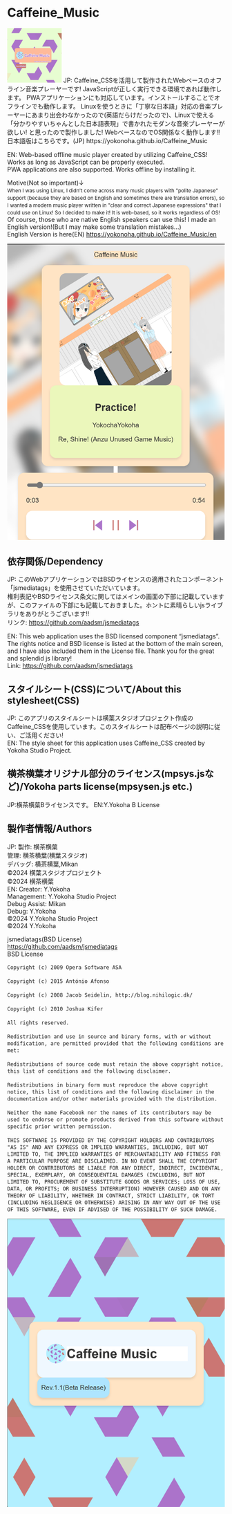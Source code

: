 # Caffeine_Music
<img src="./mark.png" width="25%">
JP: Caffeine_CSSを活用して製作されたWebベースのオフライン音楽プレーヤーです!  
JavaScriptが正しく実行できる環境であれば動作します。  
PWAアプリケーションにも対応しています。インストールすることでオフラインでも動作します。  
Linuxを使うときに「丁寧な日本語」対応の音楽プレーヤーにあまり出会わなかったので(英語だらけだったので)、Linuxで使える「分かりやすいちゃんとした日本語表現」で書かれたモダンな音楽プレーヤーが欲しい! と思ったので製作しました! WebベースなのでOS関係なく動作します!!  
日本語版はこちらです。(JP)
https://yokonoha.github.io/Caffeine_Music  

EN: Web-based offline music player created by utilizing Caffeine_CSS!  
Works as long as JavaScript can be properly executed.  
PWA applications are also supported. Works offline by installing it.  

Motive(Not so important)↓  
<small> 
When I was using Linux, I didn't come across many music players with "polite Japanese" support (because they are based on English and sometimes there are translation errors), so I wanted a modern music player written in "clear and correct Japanese expressions" that I could use on Linux! So I decided to make it! It is web-based, so it works regardless of OS!  
</small>
Of course, those who are native English speakers can use this! I made an English version!(But I may make some translation mistakes...)  
English Version is here(EN) https://yokonoha.github.io/Caffeine_Music/en  

![Screenshot-Playing](image-1.png)  

## 依存関係/Dependency  
JP: このWebアプリケーションではBSDライセンスの適用されたコンポーネント「jsmediatags」を使用させていただいています。  
権利表記やBSDライセンス条文に関してはメインの画面の下部に記載していますが、このファイルの下部にも記載しておきました。ホントに素晴らしいjsライブラリをありがとうございます!!  
リンク: https://github.com/aadsm/jsmediatags  

EN: This web application uses the BSD licensed component “jsmediatags”.  
The rights notice and BSD license is listed at the bottom of the main screen, and I have also included them in the License file. Thank you for the great and splendid js library!  
Link: https://github.com/aadsm/jsmediatags  

## スタイルシート(CSS)について/About this stylesheet(CSS)  
JP: このアプリのスタイルシートは横葉スタジオプロジェクト作成のCaffeine_CSSを使用しています。このスタイルシートは配布ページの説明に従い、ご活用ください!  
EN:  The style sheet for this application uses Caffeine_CSS created by Yokoha Studio Project.  

## 横茶横葉オリジナル部分のライセンス(mpsys.jsなど)/Yokoha parts license(mpsysen.js etc.)  
JP:横茶横葉Bライセンスです。
EN:Y.Yokoha B License

## 製作者情報/Authors  
JP: 製作: 横茶横葉  
    管理: 横茶横葉(横葉スタジオ)  
    デバッグ: 横茶横葉,Mikan  
©2024 横葉スタジオプロジェクト  
©2024 横茶横葉  
EN: Creator: Y.Yokoha  
Management: Y.Yokoha Studio Project  
Debug Assist: Mikan  
Debug: Y.Yokoha  
©2024 Y.Yokoha Studio Project  
©2024 Y.Yokoha  

jsmediatags(BSD License)  
<a href="https://github.com/aadsm/jsmediatags">https://github.com/aadsm/jsmediatags</a>  
    BSD License

    Copyright (c) 2009 Opera Software ASA
    
    Copyright (c) 2015 António Afonso
    
    Copyright (c) 2008 Jacob Seidelin, http://blog.nihilogic.dk/
    
    Copyright (c) 2010 Joshua Kifer
    
    All rights reserved.
    
    Redistribution and use in source and binary forms, with or without modification, are permitted provided that the following conditions are met:
    
    Redistributions of source code must retain the above copyright notice, this list of conditions and the following disclaimer.
    
    Redistributions in binary form must reproduce the above copyright notice, this list of conditions and the following disclaimer in the documentation and/or other materials provided with the distribution.
    
    Neither the name Facebook nor the names of its contributors may be used to endorse or promote products derived from this software without specific prior written permission.
    
    THIS SOFTWARE IS PROVIDED BY THE COPYRIGHT HOLDERS AND CONTRIBUTORS "AS IS" AND ANY EXPRESS OR IMPLIED WARRANTIES, INCLUDING, BUT NOT LIMITED TO, THE IMPLIED WARRANTIES OF MERCHANTABILITY AND FITNESS FOR A PARTICULAR PURPOSE ARE DISCLAIMED. IN NO EVENT SHALL THE COPYRIGHT HOLDER OR CONTRIBUTORS BE LIABLE FOR ANY DIRECT, INDIRECT, INCIDENTAL, SPECIAL, EXEMPLARY, OR CONSEQUENTIAL DAMAGES (INCLUDING, BUT NOT LIMITED TO, PROCUREMENT OF SUBSTITUTE GOODS OR SERVICES; LOSS OF USE, DATA, OR PROFITS; OR BUSINESS INTERRUPTION) HOWEVER CAUSED AND ON ANY THEORY OF LIABILITY, WHETHER IN CONTRACT, STRICT LIABILITY, OR TORT (INCLUDING NEGLIGENCE OR OTHERWISE) ARISING IN ANY WAY OUT OF THE USE OF THIS SOFTWARE, EVEN IF ADVISED OF THE POSSIBILITY OF SUCH DAMAGE.

![title](image.png)

